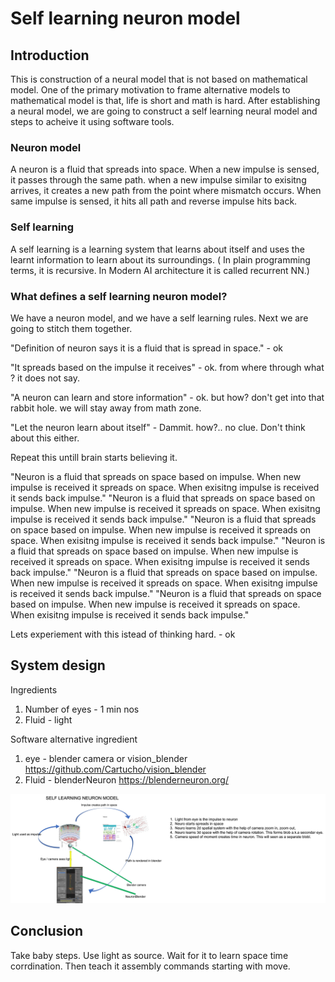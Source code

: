 # Self learning neuron model

## Introduction

This is construction of a neural model that is not based on mathematical model. One of the primary motivation to frame alternative models to mathematical model is that, life is short and math is hard. After establishing a neural model, we are going to construct a self learning neural model and steps to acheive it using software tools.

### Neuron model

A neuron is a fluid that spreads into space. When a new impulse is sensed, it passes through the same path. when a new impulse similar to exisitng arrives, it creates a new path from the point where mismatch occurs. When same impulse is sensed, it hits all path and reverse impulse hits back. 


### Self learning

A self learning is a learning system that learns about itself and uses the learnt information to learn about its surroundings. ( In plain programming terms, it is recursive. In Modern AI architecture it is called recurrent NN.)


### What defines a self learning neuron model?

We have a neuron model, and we have a self learning rules. Next we are going to stitch them together.

"Definition of neuron says it is a fluid that is spread in space." - ok

"It spreads based on the impulse it receives" - ok. from where through what ? it does not say.

"A neuron can learn and store information" - ok. but how? don't get into that rabbit hole. we will stay away from math zone.

"Let the neuron learn about itself" - Dammit. how?.. no clue. Don't think about this either. 



Repeat this untill brain starts believing it. 

"Neuron is a fluid that spreads on space based on impulse. When new impulse is received it spreads on space. When exisitng impulse is received it sends back impulse."
"Neuron is a fluid that spreads on space based on impulse. When new impulse is received it spreads on space. When exisitng impulse is received it sends back impulse."
"Neuron is a fluid that spreads on space based on impulse. When new impulse is received it spreads on space. When exisitng impulse is received it sends back impulse."
"Neuron is a fluid that spreads on space based on impulse. When new impulse is received it spreads on space. When exisitng impulse is received it sends back impulse."
"Neuron is a fluid that spreads on space based on impulse. When new impulse is received it spreads on space. When exisitng impulse is received it sends back impulse."
"Neuron is a fluid that spreads on space based on impulse. When new impulse is received it spreads on space. When exisitng impulse is received it sends back impulse."


Lets experiement with this istead of thinking hard. - ok


## System design

Ingredients 
1. Number of eyes - 1 min nos
2. Fluid - light

Software alternative ingredient
1. eye - blender camera or vision_blender  https://github.com/Cartucho/vision_blender
2. Fluid - blenderNeuron https://blenderneuron.org/



![](https://github.com/imvetri/artificial-intelligence/blob/master/Self.learning.neuron.model.png)


## Conclusion

Take baby steps. Use light as source. Wait for it to learn space time corrdination. Then teach it assembly commands starting with move.



